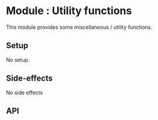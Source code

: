 # Module : Utility functions

This module provides some miscellaneous / utility functions.

## Setup

No setup.


## Side-effects

No side effects 


## API

